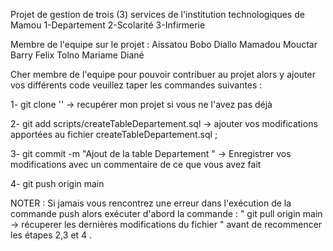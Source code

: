 Projet de gestion de trois (3) services de l'institution technologiques de Mamou 
1-Departement
2-Scolarité
3-Infirmerie

Membre de l'equipe sur le projet :
Aissatou Bobo Diallo
Mamadou Mouctar Barry 
Felix Tolno
Mariame Diané

Cher membre de l'equipe pour pouvoir contribuer au projet alors y ajouter vos différents code veuillez taper les commandes suivantes : 

1- git clone '' -> recupérer mon projet si vous ne l'avez pas déjà

2- git add scripts/createTableDepartement.sql   -> ajouter vos modifications apportées au fichier createTableDepartement.sql ;

3- git commit -m "Ajout de la table Departement "  -> Enregistrer vos modifications avec un commentaire de ce que vous avez fait 

4- git push origin main 

NOTER : Si jamais vous rencontrez une erreur dans l'exécution de la commande push alors  exécuter d'abord la commande : " git pull origin main -> récuperer les dernières modifications du fichier " avant de recommencer les étapes 2,3 et 4 .

